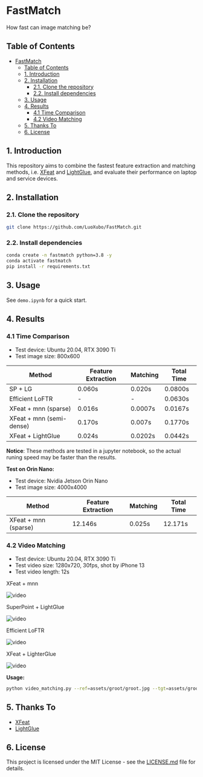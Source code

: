 # FastMatch

How fast can image matching be?

## Table of Contents

- [FastMatch](#fastmatch)
  - [Table of Contents](#table-of-contents)
  - [1. Introduction](#1-introduction)
  - [2. Installation](#2-installation)
    - [2.1. Clone the repository](#21-clone-the-repository)
    - [2.2. Install dependencies](#22-install-dependencies)
  - [3. Usage](#3-usage)
  - [4. Results](#4-results)
    - [4.1 Time Comparison](#41-time-comparison)
    - [4.2 Video Matching](#42-video-matching)
  - [5. Thanks To](#5-thanks-to)
  - [6. License](#6-license)

## 1. Introduction

This repository aims to combine the fastest feature extraction and matching methods, i.e. [XFeat](https://github.com/verlab/accelerated_features) and [LightGlue](https://github.com/cvg/LightGlue), and evaluate their performance on laptop and service devices.

## 2. Installation

### 2.1. Clone the repository

```bash
git clone https://github.com/LuoXubo/FastMatch.git
```

### 2.2. Install dependencies

```bash
conda create -n fastmatch python=3.8 -y
conda activate fastmatch
pip install -r requirements.txt
```

## 3. Usage

See `demo.ipynb` for a quick start.

## 4. Results

### 4.1 Time Comparison

- Test device: Ubuntu 20.04, RTX 3090 Ti
- Test image size: 800x600

| Method                   | Feature Extraction | Matching | Total Time |
| ------------------------ | ------------------ | -------- | ---------- |
| SP + LG                  | 0.060s             | 0.020s   | 0.0800s    |
| Efficient LoFTR          | -                  | -        | 0.0630s    |
| XFeat + mnn (sparse)     | 0.016s             | 0.0007s  | 0.0167s    |
| XFeat + mnn (semi-dense) | 0.170s             | 0.007s   | 0.1770s    |
| XFeat + LightGlue        | 0.024s             | 0.0202s  | 0.0442s    |

**Notice**: These methods are tested in a jupyter notebook, so the actual runing speed may be faster than the results.

**Test on Orin Nano:**
- Test device: Nvidia Jetson Orin Nano
- Test image size: 4000x4000

| Method                   | Feature Extraction | Matching | Total Time |
| ------------------------ | ------------------ | -------- | ---------- |
| XFeat + mnn (sparse)     | 12.146s             | 0.025s  | 12.171s    |


### 4.2 Video Matching

- Test device: Ubuntu 20.04, RTX 3090 Ti
- Test video size: 1280x720, 30fps, shot by iPhone 13
- Test video length: 12s

XFeat + mnn

![video](assets/xfeat+mnn.gif)

SuperPoint + LightGlue

![video](assets/sp+lg.gif)

Efficient LoFTR

![video](assets/eloftr.gif)

XFeat + LighterGlue

![video](assets/xfeat+lg.gif)

**Usage:**

```bash
python video_matching.py --ref=assets/groot/groot.jpg --tgt=assets/groot/groot.mp4 --method=sp+lg --save_path=assets/groot/groot_sp+lg.mp4
```

## 5. Thanks To

- [XFeat](https://github.com/verlab/accelerated_features)
- [LightGlue](https://github.com/cvg/LightGlue)

## 6. License

This project is licensed under the MIT License - see the [LICENSE.md](LICENSE.md) file for details.
